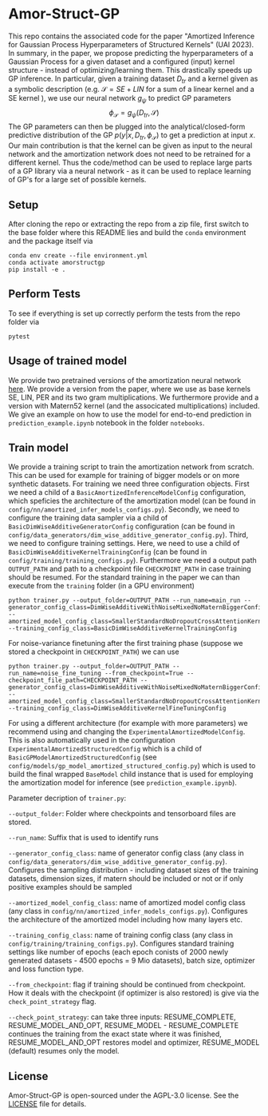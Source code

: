 # Amor-Struct-GP 
This repo contains the associated code for the paper "Amortized Inference for Gaussian Process Hyperparameters of Structured Kernels" (UAI 2023). In summary, in the paper, we propose predicting the hyperparameters of a Gaussian Process for a given dataset and a configured (input) kernel structure - instead of optimizing/learning them. This drastically speeds up GP inference. In particular, given a training dataset $D_{tr}$ and a kernel given as a symbolic description (e.g. $\mathcal{S}=SE + LIN$ for a sum of a linear kernel and a SE kernel ), we use our neural network $g_{\psi}$ to predict GP parameters
$$\phi_{\mathcal{S}}=g_{\psi}(D_{tr},\mathcal{S})$$
The GP parameters can then be plugged into the analytical/closed-form predictive distribution of the GP $p(y|x,D_{tr},\phi_{\mathcal{S}})$  to get a prediction at input $x$. Our main contribution is that the kernel can be given as input to the neural network and the amortization network does not need to be retrained for a different kernel. Thus the code/method can be used to replace large parts of a GP library via a neural network - as it can be used to replace learning of GP's for a large set of possible kernels.

## Setup

After cloning the repo or extracting the repo from a zip file, first switch to the base folder where this README lies and build the `conda` environment and the package itself via
```buildoutcfg
conda env create --file environment.yml
conda activate amorstructgp
pip install -e .
```

## Perform Tests

To see if everything is set up correctly perform the tests from the repo folder via
```
pytest
```

## Usage of trained model
We provide two pretrained versions of the amortization neural network [here](https://github.com/boschresearch/Amor-Struct-GP-pretrained-weights). We provide a version from the paper, where we use as base kernels SE, LIN, PER and its two gram multiplications. We furthermore provide and a version with Matern52 kernel (and the associcated multiplications) included. We give an example on how to use the model for end-to-end prediction in `prediction_example.ipynb` notebook in the folder `notebooks`.

## Train model 
We provide a training script to train the amortization network from scratch. This can be used for example for training of bigger models or on more synthetic datasets. For training we need three configuration objects. First we need a child of a `BasicAmortizedInferenceModelConfig` configuration, which speficies the architecture of the amortization model (can be found in `config/nn/amortized_infer_models_configs.py`). Secondly, we need to configure the training data sampler via a child of `BasicDimWiseAdditiveGeneratorConfig` configuration (can be found in `config/data_generators/dim_wise_additive_generator_config.py`).  Third, we need to configure training settings. Here, we need to use a child of `BasicDimWiseAdditiveKernelTrainingConfig` (can be found in `config/training/training_configs.py`). Furthermore we need a output path `OUTPUT_PATH` and path to a checkpoint file `CHECKPOINT_PATH` in case training should be resumed. For the standard training in the paper we can than execute from the `training` folder (in a GPU environment)
```buildoutcfg
python trainer.py --output_folder=OUTPUT_PATH --run_name=main_run --generator_config_class=DimWiseAdditiveWithNoiseMixedNoMaternBiggerConfig --amortized_model_config_class=SmallerStandardNoDropoutCrossAttentionKernelEncSharedDatasetEncMLPWrapperAmortizedModelConfig --training_config_class=BasicDimWiseAdditiveKernelTrainingConfig
```
For noise-variance finetuning after the first training phase (suppose we stored a checkpoint in `CHECKPOINT_PATH`) we can use
```buildoutcfg
python trainer.py --output_folder=OUTPUT_PATH --run_name=noise_fine_tuning --from_checkpoint=True --checkpoint_file_path=CHECKPOINT_PATH --generator_config_class=DimWiseAdditiveWithNoiseMixedNoMaternBiggerConfig --amortized_model_config_class=SmallerStandardNoDropoutCrossAttentionKernelEncSharedDatasetEncMLPWrapperAmortizedModelConfig --training_config_class=DimWiseAdditiveKernelFineTuningConfig
```

For using a different architecture (for example with more parameters) we recommend using and changing the `ExperimentalAmortizedModelConfig`. This is also automatically used in the configuration `ExperimentalAmortizedStructuredConfig` which is a child of `BasicGPModelAmortizedStructuredConfig` (see `config/models/gp_model_amortized_structured_config.py`) which is used to build the final wrapped `BaseModel` child instance that is used for employing the amortization model for inference (see `prediction_example.ipynb`).

Parameter decription of `trainer.py`:

`--output_folder`: Folder where checkpoints and tensorboard files are stored.

`--run_name`: Suffix that is used to identify runs

`--generator_config_class`: name of generator config class (any class in `config/data_generators/dim_wise_additive_generator_config.py`). Configures the sampling distribution - including dataset sizes of the training datasets, dimension sizes, if matern should be included or not or if only positive examples should be sampled

`--amortized_model_config_class`: name of amortized model config class (any class in `config/nn/amortized_infer_models_configs.py`). Configures the architecture of the amortized model including how many layers etc.

`--training_config_class`: name of training config class (any class in `config/training/training_configs.py`). Configures standard training settings like number of epochs (each epoch conists of 2000 newly generated datasets - 4500 epochs = 9 Mio datasets), batch size, optimizer and loss function type.

`--from_checkpoint`: flag if training should be continued from checkpoint. How it deals with the checkpoint (if optimizer is also restored) is give via the `check_point_strategy` flag.

`--check_point_strategy`: can take three inputs: RESUME_COMPLETE, RESUME_MODEL_AND_OPT, RESUME_MODEL - RESUME_COMPLETE continues the training from the exact state where it was finished, RESUME_MODEL_AND_OPT restores model and optimizer, RESUME_MODEL (default) resumes only the model.


## License

Amor-Struct-GP is open-sourced under the AGPL-3.0 license. See the
[LICENSE](LICENSE) file for details.